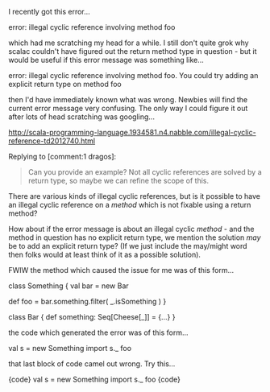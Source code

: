 I recently got this error...

  error: illegal cyclic reference involving method foo

which had me scratching my head for a while. I still don't quite grok why scalac couldn't have figured out the return method type in question - but it would be useful if this error message was something like...

 error: illegal cyclic reference involving method foo. You could try adding an explicit return type on method foo

then I'd have immediately known what was wrong. Newbies will find the current error message very confusing.  The only way I could figure it out after lots of head scratching was googling...

http://scala-programming-language.1934581.n4.nabble.com/illegal-cyclic-reference-td2012740.html



Replying to [comment:1 dragos]:
> Can you provide an example? Not all cyclic references are solved by a return type, so maybe we can refine the scope of this.

There are various kinds of illegal cyclic references, but is it possible to have an illegal cyclic reference on a *method* which is not fixable using a return method?

How about if the error message is about an illegal cyclic *method* - and the method in question has no explicit return type, we mention the solution *may* be to add an explicit return type? (If we just include the may/might word then folks would at least think of it as a possible solution).

FWIW the method which caused the issue for me was of this form...

class Something {
  val bar = new Bar

  def foo = bar.something.filter( _.isSomething )
}

class Bar {
  def something: Seq[Cheese[_]] = {...}
}

the code which generated the error was of this form...

val s = new Something
import s._
foo


that last block of code camel out wrong. Try this...

{code}
    val s = new Something 
    import s._ 
    foo
{code}
